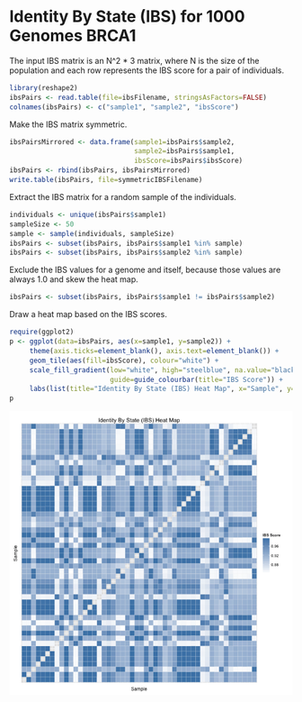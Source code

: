 # Identity By State (IBS) for 1000 Genomes BRCA1



The input IBS matrix is an N^2 * 3 matrix, where N is the size of the population
and each row represents the IBS score for a pair of individuals.


```r
library(reshape2)
ibsPairs <- read.table(file=ibsFilename, stringsAsFactors=FALSE)
colnames(ibsPairs) <- c("sample1", "sample2", "ibsScore")
```

Make the IBS matrix symmetric.


```r
ibsPairsMirrored <- data.frame(sample1=ibsPairs$sample2,
                               sample2=ibsPairs$sample1,
                               ibsScore=ibsPairs$ibsScore)
ibsPairs <- rbind(ibsPairs, ibsPairsMirrored)
write.table(ibsPairs, file=symmetricIBSFilename)
```

Extract the IBS matrix for a random sample of the individuals.


```r
individuals <- unique(ibsPairs$sample1)
sampleSize <- 50
sample <- sample(individuals, sampleSize)
ibsPairs <- subset(ibsPairs, ibsPairs$sample1 %in% sample)
ibsPairs <- subset(ibsPairs, ibsPairs$sample2 %in% sample)
```

Exclude the IBS values for a genome and itself, because those values are always
1.0 and skew the heat map.


```r
ibsPairs <- subset(ibsPairs, ibsPairs$sample1 != ibsPairs$sample2)
```

Draw a heat map based on the IBS scores.


```r
require(ggplot2)
p <- ggplot(data=ibsPairs, aes(x=sample1, y=sample2)) +
     theme(axis.ticks=element_blank(), axis.text=element_blank()) +
     geom_tile(aes(fill=ibsScore), colour="white") +
     scale_fill_gradient(low="white", high="steelblue", na.value="black",
                         guide=guide_colourbar(title="IBS Score")) +
     labs(list(title="Identity By State (IBS) Heat Map", x="Sample", y="Sample"))
p
```

<img src="figure/ibs-heat-map-1.png" title="plot of chunk ibs-heat-map" alt="plot of chunk ibs-heat-map" style="display: block; margin: auto;" />

